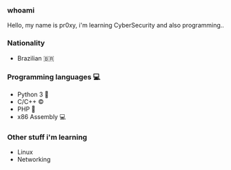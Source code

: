 ### whoami

Hello, my name is pr0xy, i'm learning CyberSecurity and also programming..
### Nationality
- Brazilian 🇧🇷

### Programming languages 💻

- Python 3 🐍
- C/C++ ©️
- PHP 🐘
- x86 Assembly 💻

### Other stuff i'm learning
- Linux 
- Networking
